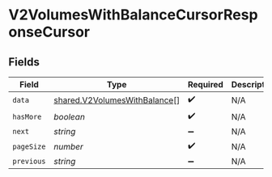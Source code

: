 # V2VolumesWithBalanceCursorResponseCursor


## Fields

| Field                                                                               | Type                                                                                | Required                                                                            | Description                                                                         | Example                                                                             |
| ----------------------------------------------------------------------------------- | ----------------------------------------------------------------------------------- | ----------------------------------------------------------------------------------- | ----------------------------------------------------------------------------------- | ----------------------------------------------------------------------------------- |
| `data`                                                                              | [shared.V2VolumesWithBalance](../../../sdk/models/shared/v2volumeswithbalance.md)[] | :heavy_check_mark:                                                                  | N/A                                                                                 |                                                                                     |
| `hasMore`                                                                           | *boolean*                                                                           | :heavy_check_mark:                                                                  | N/A                                                                                 | false                                                                               |
| `next`                                                                              | *string*                                                                            | :heavy_minus_sign:                                                                  | N/A                                                                                 |                                                                                     |
| `pageSize`                                                                          | *number*                                                                            | :heavy_check_mark:                                                                  | N/A                                                                                 | 15                                                                                  |
| `previous`                                                                          | *string*                                                                            | :heavy_minus_sign:                                                                  | N/A                                                                                 | YXVsdCBhbmQgYSBtYXhpbXVtIG1heF9yZXN1bHRzLol=                                        |